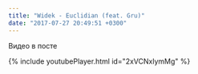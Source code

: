 ```yaml
---
title: "Widek - Euclidian (feat. Gru)"
date: "2017-07-27 20:49:51 +0300"
---
```


Видео в посте

{% include youtubePlayer.html id="2xVCNxlymMg" %}
